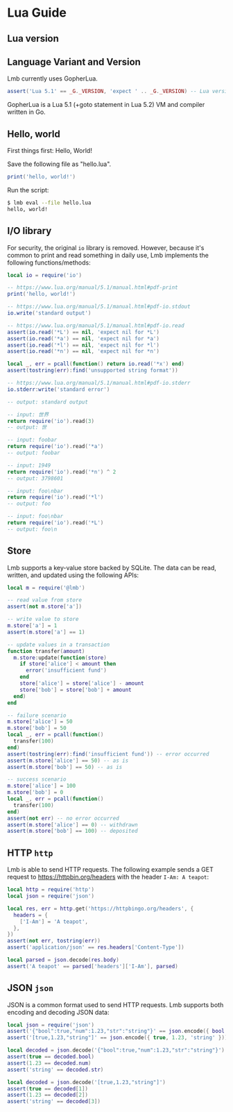# Lua Guide

## Lua version

## Language Variant and Version

Lmb currently uses GopherLua.

```lua
assert('Lua 5.1' == _G._VERSION, 'expect ' .. _G._VERSION) -- Lua version
```

GopherLua is a Lua 5.1 (+goto statement in Lua 5.2) VM and compiler written in Go.

## Hello, world

First things first: Hello, World!

Save the following file as "hello.lua".

```lua
print('hello, world!')
```

Run the script:

```sh
$ lmb eval --file hello.lua
hello, world!
```

## I/O library

For security, the original `io` library is removed. However, because it's common to print and read something in daily use, Lmb implements the following functions/methods:

```lua
local io = require('io')

-- https://www.lua.org/manual/5.1/manual.html#pdf-print
print('hello, world!')

-- https://www.lua.org/manual/5.1/manual.html#pdf-io.stdout
io.write('standard output')

-- https://www.lua.org/manual/5.1/manual.html#pdf-io.read
assert(io.read('*L') == nil, 'expect nil for *L')
assert(io.read('*a') == nil, 'expect nil for *a')
assert(io.read('*l') == nil, 'expect nil for *l')
assert(io.read('*n') == nil, 'expect nil for *n')

local _, err = pcall(function() return io.read('*x') end)
assert(tostring(err):find('unsupported string format'))

-- https://www.lua.org/manual/5.1/manual.html#pdf-io.stderr
io.stderr:write('standard error')

-- output: standard output
```

```lua
-- input: 世界
return require('io').read(3)
-- output: 世
```

```lua
-- input: foobar
return require('io').read('*a')
-- output: foobar
```

```lua
-- input: 1949
return require('io').read('*n') ^ 2
-- output: 3798601
```

```lua
-- input: foo\nbar
return require('io').read('*l')
-- output: foo
```

```lua
-- input: foo\nbar
return require('io').read('*L')
-- output: foo\n
```

## Store

Lmb supports a key-value store backed by SQLite. The data can be read, written, and updated using the following APIs:

```lua
local m = require('@lmb')

-- read value from store
assert(not m.store['a'])

-- write value to store
m.store['a'] = 1
assert(m.store['a'] == 1)

-- update values in a transaction
function transfer(amount)
  m.store:update(function(store)
    if store['alice'] < amount then
      error('insufficient fund')
    end
    store['alice'] = store['alice'] - amount
    store['bob'] = store['bob'] + amount
  end)
end

-- failure scenario
m.store['alice'] = 50
m.store['bob'] = 50
local _, err = pcall(function()
  transfer(100)
end)
assert(tostring(err):find('insufficient fund')) -- error occurred
assert(m.store['alice'] == 50) -- as is
assert(m.store['bob'] == 50) -- as is

-- success scenario
m.store['alice'] = 100
m.store['bob'] = 0
local _, err = pcall(function()
  transfer(100)
end)
assert(not err) -- no error occurred
assert(m.store['alice'] == 0) -- withdrawn
assert(m.store['bob'] == 100) -- deposited
```

## HTTP `http`

Lmb is able to send HTTP requests. The following example sends a GET request to https://httpbin.org/headers with the header `I-Am: A teapot`:

```lua
local http = require('http')
local json = require('json')

local res, err = http.get('https://httpbingo.org/headers', {
  headers = {
    ['I-Am'] = 'A teapot',
  },
})
assert(not err, tostring(err))
assert('application/json' == res.headers['Content-Type'])

local parsed = json.decode(res.body)
assert('A teapot' == parsed['headers']['I-Am'], parsed)
```

## JSON `json`

JSON is a common format used to send HTTP requests. Lmb supports both encoding and decoding JSON data:

```lua
local json = require('json')
assert('{"bool":true,"num":1.23,"str":"string"}' == json.encode({ bool = true, num = 1.23, str = 'string' }))
assert('[true,1.23,"string"]' == json.encode({ true, 1.23, 'string' }))

local decoded = json.decode('{"bool":true,"num":1.23,"str":"string"}')
assert(true == decoded.bool)
assert(1.23 == decoded.num)
assert('string' == decoded.str)

local decoded = json.decode('[true,1.23,"string"]')
assert(true == decoded[1])
assert(1.23 == decoded[2])
assert('string' == decoded[3])
```
